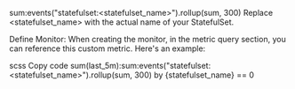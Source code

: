 sum:events("statefulset:<statefulset_name>").rollup(sum, 300)
Replace <statefulset_name> with the actual name of your StatefulSet.

Define Monitor: When creating the monitor, in the metric query section, you can reference this custom metric. Here's an example:

scss
Copy code
sum(last_5m):sum:events("statefulset:<statefulset_name>").rollup(sum, 300) by {statefulset_name} == 0
